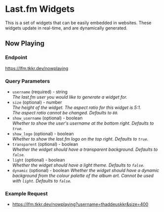# Last.fm Widgets
This is a set of widgets that can be easily embedded in websites. These widgets update in real-time, and are dynamically generated.

## Now Playing
### Endpoint
https://lfm.tkkr.dev/nowplaying
### Query Parameters
* `username` (required) - string  
  *The last.fm user you would like to generate a widget for.*
* `size` (optional) - number  
  *The height of the widget. The aspect ratio for this widget is 5:1.*  
  *The aspect ratio cannot be changed. Defaults to `80`.*
* `show_username` (optional) - boolean  
  *Whether to show the user's username at the bottom right. Defaults to `true`.*
* `show_logo` (optional) - boolean  
  *Whether to show the last.fm logo on the top right. Defaults to `true`.*
* `transparent` (optional) - boolean  
  *Whether the widget should have a transparent background. Defaults to `false`.*
* `light` (optional) - boolean  
  *Whether the widget should have a light theme. Defaults to `false`.*
* `dynamic` (optional) - boolean
  *Whether the widget should have a dynamic background from the colour palette of the album art.*
  *Cannot be used with `light`. Defaults to `false`.*
### Example Request
* https://lfm.tkkr.dev/nowplaying?username=thaddeuskkr&size=400